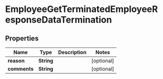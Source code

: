 

# EmployeeGetTerminatedEmployeeResponseDataTermination


## Properties

| Name | Type | Description | Notes |
|------------ | ------------- | ------------- | -------------|
|**reason** | **String** |  |  [optional] |
|**comments** | **String** |  |  [optional] |



